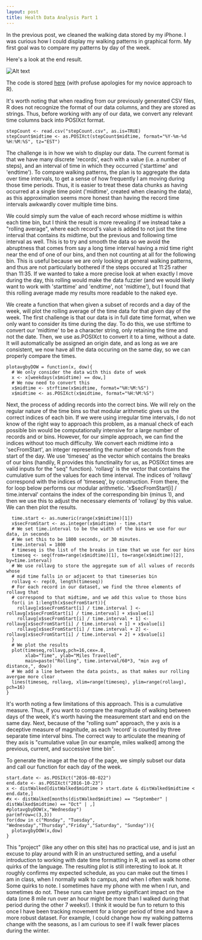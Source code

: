 ```yaml
---
layout: post
title: Health Data Analysis Part 1
---
```


In the previous post, we cleaned the walking data stored by my iPhone. I was curious how I could display my walking patterns in graphical form. My first goal was to compare my patterns by day of the week.

Here's a look at the end result. 

![Alt text](http://i.imgur.com/BebWJsa.jpg)

The code is stored [here](https://github.com/dylanpotteroconnell/HealthData/blob/master/HealthDataAnalysis.R) (with profuse apologies for my novice approach to R).


It's worth noting that when reading from our previously generated CSV files, R does not recognize the format of our data columns, and they are stored as strings. Thus, before working with any of our data, we convert any relevant time columns back into POSIXct format.

~~~~
stepCount <- read.csv("stepCount.csv", as.is=TRUE)
stepCount$midtime <- as.POSIXct(stepCount$midtime, format="%Y-%m-%d %H:%M:%S", tz="EST")
~~~~

The challenge is in how we wish to display our data. The current format is that we have many discrete 'records', each with a value (i.e. a number of steps), and an interval of time in which they occurred ('starttime' and 'endtime'). To compare walking patterns, the plan is to aggregate the data over time intervals, to get a sense of how frequently I am moving during those time periods. Thus, it is easier to treat these data chunks as having occurred at a single time point ('midtime', created when cleaning the data), as this approximation seems more honest than having the record time intervals awkwardly cover multiple time bins.

We could simply sum the value of each record whose midtime is within each time bin, but I think the result is more revealing if we instead take a "rolling average", where each record's value is added to not just the time interval that contains its midtime, but the previous and following time interval as well. This is to try and smooth the data so we avoid the abruptness that comes from say a long time interval having a mid time right near the end of one of our bins, and then not counting at all for the following bin. This is useful because we are only looking at general walking patterns, and thus are not particularly bothered if the steps occured at 11:25 rather than 11:35. If we wanted to take a more precise look at when exactly I move during the day, this rolling would make the data fuzzier (and we would likely want to work with 'starttime' and 'endtime', not 'midtime'), but I found that this rolling average made my results more readable to the naked eye.

We create a function that when given a subset of records and a day of the week, will plot the rolling average of the time data for that given day of the week. The first challenge is that our data is in full date time format, when we only want to consider its time during the day. To do this, we use strftime to convert our 'midtime' to be a character string, only retaining the time and not the date. Then, we use as.POSIXct to convert it to a time, without a date. It will automatically be assigned an origin date, and as long as we are consistent, we now have all the data occuring on the same day, so we can properly compare the times.

~~~~
plotavgbyDOW = function(x, dow){
  # We only consider the data with this date of week
  x <- x[weekdays(x$midtime) == dow,]
  # We now need to convert this 
  x$midtime <- strftime(x$midtime, format="%H:%M:%S")
  x$midtime <- as.POSIXct(x$midtime, format="%H:%M:%S")
~~~~

Next, the process of adding records into the correct bins. We will rely on the regular nature of the time bins so that modular arithmetic gives us the correct indices of each bin. If we were using irregular time intervals, I do not know of the right way to approach this problem, as a manual check of each possible bin would be computationally intensive for a large number of records and or bins. However, for our simple approach, we can find the indices without too much difficulty. We convert each midtime into a 'secFromStart', an integer representing the number of seconds from the start of the day. We use 'timeseq' as the vector which contains the breaks of our bins (handily, R provides this functinality for us, as POSIXct times are valid inputs for the "seq" function). 'rollavg' is the vector that contains the cumulative sum of the values for each time interval. The indices of 'rollavg' correspond with the indices of 'timeseq', by construction. From there, the for loop below performs our modular arithmetic. 'x$secFromStart[i] / time.interval' contains the index of the corresponding bin (minus 1), and then we use this to adjust the necessary elements of 'rollavg' by this value. We can then plot the results.

~~~~
  time.start <- as.numeric(range(x$midtime)[1])
  x$secFromStart <- as.integer(x$midtime) - time.start
  # We set time.interval to be the width of the bins we use for our data, in seconds
  # We set this to be 1800 seconds, or 30 minutes.
  time.interval = 1800
  # timeseq is the list of the breaks in time that we use for our bins
  timeseq <- seq(from=range(x$midtime)[1], to=range(x$midtime)[2], by=time.interval)
  # We use rollavg to store the aggregate sum of all values of records whose
  # mid time falls in or adjacent to that timeseries bin
  rollavg <- rep(0, length(timeseq))
  # For each record in our dataset, we find the three elements of rollavg that
  # correspond to that midtime, and we add this value to those bins
  for(i in 1:length(x$secFromStart)){
    rollavg[x$secFromStart[i] / time.interval ] <- rollavg[x$secFromStart[i] / time.interval] + x$value[i]
    rollavg[x$secFromStart[i] / time.interval + 1] <- rollavg[x$secFromStart[i] / time.interval + 1] + x$value[i]
    rollavg[x$secFromStart[i] / time.interval + 2] <- rollavg[x$secFromStart[i] / time.interval + 2] + x$value[i]
  }
  # We plot the results
  plot(timeseq,rollavg,pch=16,cex=.8, 
       xlab="Time", ylab="Miles Travelled", 
       main=paste("Rolling", time.interval/60*3, "min avg of distance,", dow))
  # We add a line between the data points, as that makes our rolling avergae more clear
  lines(timeseq, rollavg, xlim=range(timeseq), ylim=range(rollavg), pch=16)
}
~~~~

It's worth noting a few limitations of this approach. This is a cumulative measure. Thus, if you want to compare the magnitude of walking between days of the week, it's worth having the measurement start and end on the same day. Next, because of the "rolling sum" approach, the y axis is a deceptive measure of magnitude, as each 'record' is counted by three separate time interval bins. The correct way to articulate the meaning of they axis is "cumulative value [in our example, miles walked] among the previous, current, and successive time bin".

To generate the image at the top of the page, we simply subset our data and call our function for each day of the week.

~~~~
start.date <- as.POSIXct("2016-08-022")
end.date <- as.POSIXct("2016-10-23")
x <- distWalked[distWalked$midtime > start.date & distWalked$midtime < end.date,]
#x <- distWalked[months(distWalked$midtime) == "September" | distWalked$midtime) == "Oct" | ,]
#plotavgbyDOW(x,"Wednesday")
par(mfrow=c(3,3))
for(dow in c("Monday", "Tuesday", "Wednesday","Thursday","Friday","Saturday", "Sunday")){
  plotavgbyDOW(x,dow)
}
~~~~

This "project" (like any other on this site) has no practical use, and is just an excuse to play around with R in an unstructured setting, and a useful introduction to working with date time formatting in R, as well as some other quirks of the language. The resulting plot is still interesting to look at. It roughly confirms my expected schedule, as you can make out the times I am in class, when I normally walk to campus, and when I often walk home. Some quirks to note. I sometimes have my phone with me when I run, and sometimes do not. These runs can have pretty significant impact on the data (one 8 mile run over an hour might be more than I walked during that period during the other 7 weeks!). I think it would be fun to return to this once I have been tracking movement for a longer period of time and have a more robust dataset. For example, I could change how my walking patterns change with the seasons, as I am curious to see if I walk fewer places during the winter.








